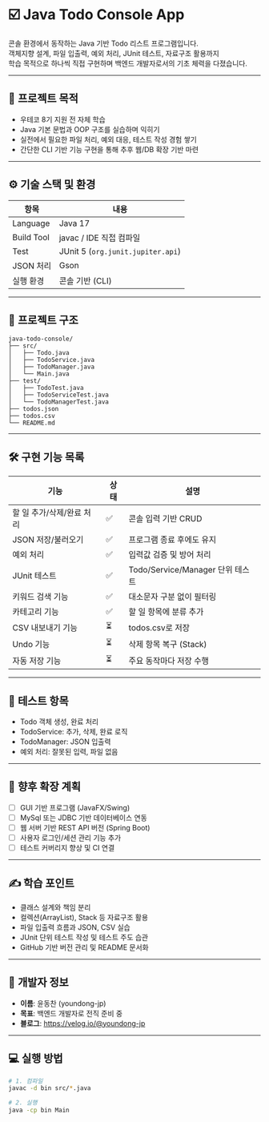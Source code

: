 # ☑️ Java Todo Console App

콘솔 환경에서 동작하는 Java 기반 Todo 리스트 프로그램입니다.  
객체지향 설계, 파일 입출력, 예외 처리, JUnit 테스트, 자료구조 활용까지  
학습 목적으로 하나씩 직접 구현하며 백엔드 개발자로서의 기초 체력을 다졌습니다.

---

## 📌 프로젝트 목적
- 우테코 8기 지원 전 자체 학습 
- Java 기본 문법과 OOP 구조를 실습하며 익히기
- 실전에서 필요한 파일 처리, 예외 대응, 테스트 작성 경험 쌓기
- 간단한 CLI 기반 기능 구현을 통해 추후 웹/DB 확장 기반 마련

---

## ⚙️ 기술 스택 및 환경

| 항목 | 내용 |
|------|------|
| Language | Java 17 |
| Build Tool | javac / IDE 직접 컴파일 |
| Test | JUnit 5 (`org.junit.jupiter.api`) |
| JSON 처리 | Gson |
| 실행 환경 | 콘솔 기반 (CLI) |

---

## 🧩 프로젝트 구조

```
java-todo-console/
├── src/
│   ├── Todo.java
│   ├── TodoService.java
│   ├── TodoManager.java
│   └── Main.java
├── test/
│   ├── TodoTest.java
│   ├── TodoServiceTest.java
│   └── TodoManagerTest.java
├── todos.json
├── todos.csv
└── README.md
```

---

## 🛠 구현 기능 목록

| 기능 | 상태 | 설명 |
|------|-----|------|
| 할 일 추가/삭제/완료 처리 | ✅ | 콘솔 입력 기반 CRUD |
| JSON 저장/불러오기 | ✅ | 프로그램 종료 후에도 유지 |
| 예외 처리 | ✅ | 입력값 검증 및 방어 처리 |
| JUnit 테스트 | ✅ | Todo/Service/Manager 단위 테스트 |
| 키워드 검색 기능 | ✅ | 대소문자 구분 없이 필터링 |
| 카테고리 기능 | ✅ | 할 일 항목에 분류 추가 |
| CSV 내보내기 기능 | ⏳ | todos.csv로 저장 |
| Undo 기능 | ⏳ | 삭제 항목 복구 (Stack) |
| 자동 저장 기능 | ⏳ | 주요 동작마다 저장 수행 |

---

## 🧪 테스트 항목

- Todo 객체 생성, 완료 처리
- TodoService: 추가, 삭제, 완료 로직
- TodoManager: JSON 입출력
- 예외 처리: 잘못된 입력, 파일 없음

---

## 🚀 향후 확장 계획

- [ ] GUI 기반 프로그램 (JavaFX/Swing)
- [ ] MySql 또는 JDBC 기반 데이터베이스 연동
- [ ] 웹 서버 기반 REST API 버전 (Spring Boot)
- [ ] 사용자 로그인/세션 관리 기능 추가
- [ ] 테스트 커버리지 향상 및 CI 연결

---

## ✍️ 학습 포인트

- 클래스 설계와 책임 분리
- 컬렉션(ArrayList), Stack 등 자료구조 활용
- 파일 입출력 흐름과 JSON, CSV 실습
- JUnit 단위 테스트 작성 및 테스트 주도 습관
- GitHub 기반 버전 관리 및 README 문서화

---

## 👤 개발자 정보

- **이름**: 윤동찬 (youndong-jp)
- **목표**: 백엔드 개발자로 전직 준비 중
- **블로그**: https://velog.io/@youndong-jp

---

## 💻 실행 방법

```bash
# 1. 컴파일
javac -d bin src/*.java

# 2. 실행
java -cp bin Main
```
